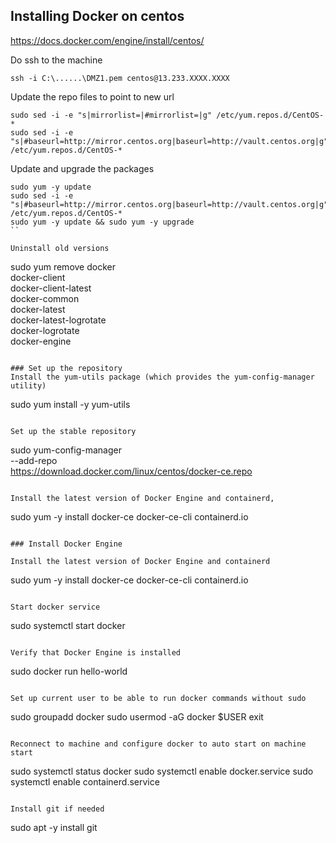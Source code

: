 ## Installing Docker on centos
https://docs.docker.com/engine/install/centos/

Do ssh to the machine
```
ssh -i C:\......\DMZ1.pem centos@13.233.XXXX.XXXX
```

Update the repo files to point to new url
```
sudo sed -i -e "s|mirrorlist=|#mirrorlist=|g" /etc/yum.repos.d/CentOS-*
sudo sed -i -e "s|#baseurl=http://mirror.centos.org|baseurl=http://vault.centos.org|g" /etc/yum.repos.d/CentOS-*
```

Update and upgrade the packages
```
sudo yum -y update
sudo sed -i -e "s|#baseurl=http://mirror.centos.org|baseurl=http://vault.centos.org|g" /etc/yum.repos.d/CentOS-*
sudo yum -y update && sudo yum -y upgrade
``

Uninstall old versions
```
sudo yum remove docker \
                  docker-client \
                  docker-client-latest \
                  docker-common \
                  docker-latest \
                  docker-latest-logrotate \
                  docker-logrotate \
                  docker-engine
```

### Set up the repository
Install the yum-utils package (which provides the yum-config-manager utility)
```
sudo yum install -y yum-utils
```

Set up the stable repository
```
sudo yum-config-manager \
    --add-repo \
    https://download.docker.com/linux/centos/docker-ce.repo
```

Install the latest version of Docker Engine and containerd,
```
sudo yum -y install docker-ce docker-ce-cli containerd.io
```

### Install Docker Engine

Install the latest version of Docker Engine and containerd
```
sudo yum -y install docker-ce docker-ce-cli containerd.io
```

Start docker service
```
sudo systemctl start docker
```

Verify that Docker Engine is installed
```
sudo docker run hello-world
```

Set up current user to be able to run docker commands without sudo
```
sudo groupadd docker
sudo usermod -aG docker $USER
exit
```

Reconnect to machine and configure docker to auto start on machine start
```
sudo systemctl status docker
sudo systemctl enable docker.service
sudo systemctl enable containerd.service
```

Install git if needed
```
sudo apt -y install git
```

